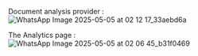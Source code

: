 Document analysis provider :
![WhatsApp Image 2025-05-05 at 02 12 17_33aebd6a](https://github.com/user-attachments/assets/62572db9-c616-4aca-bfe4-0bbc8225c8e6)


The Analytics page :
![WhatsApp Image 2025-05-05 at 02 06 45_b31f0469](https://github.com/user-attachments/assets/c458f0de-0020-444d-a639-493d6e68f965)
